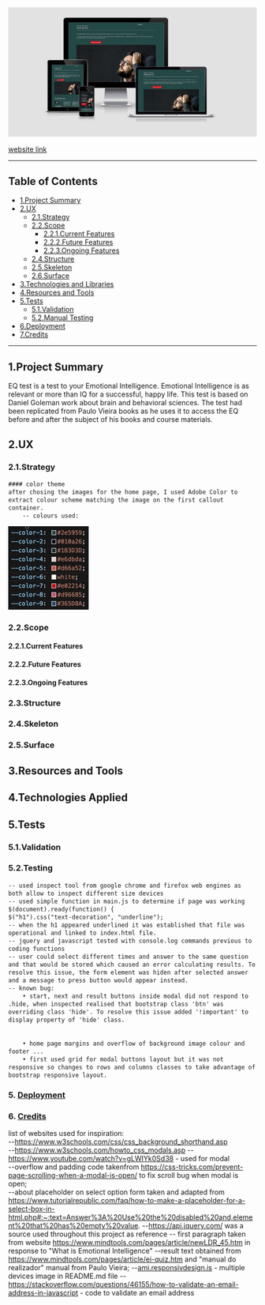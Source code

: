 <img src="assets/images/multiple-devices.jpeg" style="margin: 0;">


[website link](https://veraleitaodev.github.io/EQ_test/)

---

## Table of Contents

- [1.Project Summary](#1.Project-Summary)
- [2.UX](#2.UX)
    * [2.1.Strategy](#2.1.Strategy)
    * [2.2.Scope](#2.2.Scope)
        * [2.2.1.Current Features](#2.2.1.Current-Features)
        * [2.2.2.Future Features](#2.2.2.Future-Features)
        * [2.2.3.Ongoing Features](#2.2.3.Ongoing-Features)
    * [2.4.Structure](#2.4.Structure)
    * [2.5.Skeleton](#2.5.Skeleton)
    * [2.6.Surface](#2.6.Surface)
- [3.Technologies and Libraries](#3.Technologies-and-Libraries)
- [4.Resources and Tools](#4.Resources-and-Tools)
- [5.Tests](#5.Tests)
    * [5.1.Validation](#5.1.Validation)
    * [5.2.Manual Testing](#5.2.Manual-Testing)
- [6.Deployment](#6.Deployment)
- [7.Credits](#7.Credits)

---
## 1.Project Summary

EQ test is a test to your Emotional Intelligence. Emotional Intelligence is as relevant or more than IQ for a successful, happy life.
This test is based on Daniel Goleman work about brain and behavioral sciences. The test had been replicated from Paulo Vieira books as he uses it to access the EQ before and after the subject of his books and course materials.


## 2.UX

### 2.1.Strategy
    #### color theme
    after chosing the images for the home page, I used Adobe Color to extract colour scheme matching the image on the first callout container.
        -- colours used:

<img src="assets/images/color-scheme.jpeg"> 

### 2.2.Scope           
#### 2.2.1.Current Features
#### 2.2.2.Future Features
#### 2.2.3.Ongoing Features
### 2.3.Structure
### 2.4.Skeleton
### 2.5.Surface
## 3.Resources and Tools
## 4.Technologies Applied
## 5.Tests  
### 5.1.Validation
### 5.2.Testing
    -- used inspect tool from google chrome and firefox web engines as both allow to inspect different size devices  
    -- used simple function in main.js to determine if page was working $(document).ready(function() {
    $("h1").css("text-decoration", "underline");  
    -- when the h1 appeared underlined it was established that file was operational and linked to index.html file.  
    -- jquery and javascript tested with console.log commands previous to coding functions
    -- user could select different times and answer to the same question and that would be stored which caused an error calculating results. To resolve this issue, the form element was hiden after selected answer and a message to press button would appear instead.
    -- known bug: 
        • start, next and result buttons inside modal did not respond to .hide, when inspected realised that bootstrap class 'btn' was overriding class 'hide'. To resolve this issue added '!important' to display property of 'hide' class.  


        • home page margins and overflow of background image colour and footer ...
        • first used grid for modal buttons layout but it was not responsive so changes to rows and columns classes to take advantage of bootstrap responsive layout.  
        
### 5. [Deployment](#deployment)
### 6. [Credits](#credits)
list of websites used for inspiration:  
    --https://www.w3schools.com/css/css_background_shorthand.asp  
    --https://www.w3schools.com/howto_css_modals.asp
    --https://www.youtube.com/watch?v=gLWIYk0Sd38 - used for modal  
    --overflow and padding code takenfrom https://css-tricks.com/prevent-page-scrolling-when-a-modal-is-open/ to fix scroll bug when modal is open;  
    --about placeholder on select option form taken and adapted from https://www.tutorialrepublic.com/faq/how-to-make-a-placeholder-for-a-select-box-in-html.php#:~:text=Answer%3A%20Use%20the%20disabled%20and,element%20that%20has%20empty%20value.
    --https://api.jquery.com/ was a source used throughout this project as reference
    -- first paragraph taken from website https://www.mindtools.com/pages/article/newLDR_45.htm in response to "What is Emotional Intelligence"
    --result text obtained from https://www.mindtools.com/pages/article/ei-quiz.htm and "manual do realizador" manual from Paulo Vieira;
    --[ami.responsivdesign.is](http://ami.responsivedesign.is) - multiple devices image in README.md file
    --https://stackoverflow.com/questions/46155/how-to-validate-an-email-address-in-javascript - code to validate an email address

